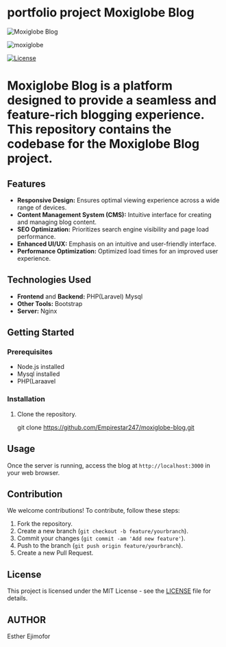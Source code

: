 # portfolio project  Moxiglobe Blog

![Moxiglobe Blog](https://thumbs.dreamstime.com/b/blog-concept-d-rendering-isolated-white-background-80232181.jpg)

![moxiglobe](https://github.com/Empirestar247/moxiglobe/assets/95166436/01558b44-0c5c-481e-9368-e5428217e426)


[![License](https://img.shields.io/badge/license-MIT-blue.svg)](https://opensource.org/licenses/MIT)

# Moxiglobe Blog is a platform designed to provide a seamless and feature-rich blogging experience. This repository contains the codebase for the Moxiglobe Blog project.

## Features

- **Responsive Design:** Ensures optimal viewing experience across a wide range of devices.
- **Content Management System (CMS):** Intuitive interface for creating and managing blog content.
- **SEO Optimization:** Prioritizes search engine visibility and page load performance.
- **Enhanced UI/UX:** Emphasis on an intuitive and user-friendly interface.
- **Performance Optimization:** Optimized load times for an improved user experience.

## Technologies Used
 
- **Frontend** and **Backend:**  PHP(Laravel) Mysql
- **Other Tools:** Bootstrap
- **Server:** Nginx 

## Getting Started

### Prerequisites

- Node.js installed
- Mysql installed
- PHP(Laraavel

### Installation

1. Clone the repository.
   
   git clone https://github.com/Empirestar247/moxiglobe-blog.git
   

## Usage

Once the server is running, access the blog at `http://localhost:3000` in your web browser.

## Contribution

We welcome contributions! To contribute, follow these steps:

1. Fork the repository.
2. Create a new branch (`git checkout -b feature/yourbranch`).
3. Commit your changes (`git commit -am 'Add new feature'`).
4. Push to the branch (`git push origin feature/yourbranch`).
5. Create a new Pull Request.

## License

This project is licensed under the MIT License - see the [LICENSE](LICENSE) file for details.

## AUTHOR

Esther Ejimofor


